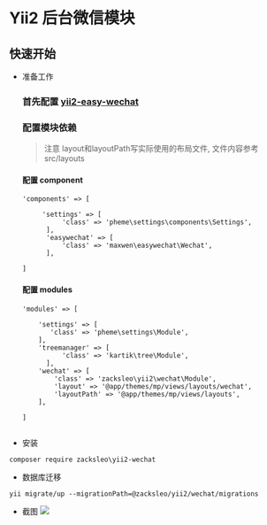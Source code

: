 # Yii2 后台微信模块
 
## 快速开始

* 准备工作

   ### 首先配置 [yii2-easy-wechat](https://github.com/max-wen/yii2-easy-wechat)   

   ### 配置模块依赖
  
  > 注意 layout和layoutPath写实际使用的布局文件, 文件内容参考 src/layouts
  
  #### 配置 component
  
  ```
  'components' => [
  
       'settings' => [
            'class' => 'pheme\settings\components\Settings',
        ],
        'easywechat' => [
            'class' => 'maxwen\easywechat\Wechat',          
        ],  
          
  ]

  ```
    
  #### 配置 modules
   
    ```
    'modules' => [
    
        'settings' => [
           'class' => 'pheme\settings\Module',
        ],       
        'treemanager' => [
              'class' => 'kartik\tree\Module',
          ],
        'wechat' => [
            'class' => 'zacksleo\yii2\wechat\Module',
            'layout' => '@app/themes/mp/views/layouts/wechat',
            'layoutPath' => '@app/themes/mp/views/layouts',
        ],    
        
    ]
            
   ```

* 安装 

```
composer require zacksleo\yii2-wechat

```
* 数据库迁移

```
yii migrate/up --migrationPath=@zacksleo/yii2/wechat/migrations

```
* 截图
![](http://ww2.sinaimg.cn/large/675eb504gw1faf64i67huj212d0itgnw.jpg)
